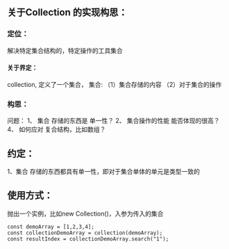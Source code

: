 
## 关于Collection 的实现构思：

### 定位：
  解决特定集合结构的，特定操作的工具集合

#### 关于界定：
  collection, 定义了一个集合，
    集合: （1）集合存储的内容 （2）对于集合的操作

### 构思：
问题：
1、 集合 存储的东西是 单一性？
2、 集合操作的性能 能否体现的很高？
4、 如何应对 复合结构，比如数组？

## 约定：
  1、集合 存储的东西都具有单一性，即对于集合单体的单元是类型一致的

## 使用方式：

抛出一个实例，比如new Collection()，入参为传入的集合
```
const demoArray = [1,2,3,4];
const collectionDemoArray = collection(demoArray);
const resultIndex = collectionDemoArray.search("1");
```



